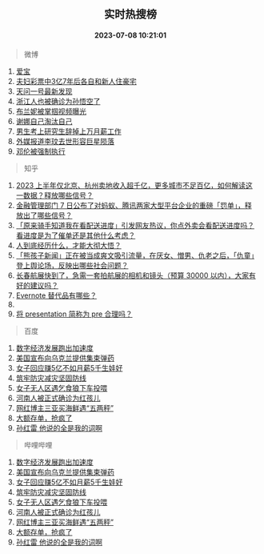 <div align="center"><h2>实时热搜榜</h2><h4>2023-07-08 10:21:01</h4></div>

> 微博  

1. [爱宝](https://s.weibo.com/weibo?q=%E7%88%B1%E5%AE%9D&t=31&band_rank=1&Refer=top)<br />
2. [夫妇彩票中3亿7年后各自和新人住豪宅](https://s.weibo.com/weibo?q=%23%E5%A4%AB%E5%A6%87%E5%BD%A9%E7%A5%A8%E4%B8%AD3%E4%BA%BF7%E5%B9%B4%E5%90%8E%E5%90%84%E8%87%AA%E5%92%8C%E6%96%B0%E4%BA%BA%E4%BD%8F%E8%B1%AA%E5%AE%85%23&t=31&band_rank=2&Refer=top)<br />
3. [天问一号最新发现](https://s.weibo.com/weibo?q=%23%E5%A4%A9%E9%97%AE%E4%B8%80%E5%8F%B7%E6%9C%80%E6%96%B0%E5%8F%91%E7%8E%B0%23&t=31&band_rank=3&Refer=top)<br />
4. [浙江人也被确诊为孙悟空了](https://s.weibo.com/weibo?q=%23%E6%B5%99%E6%B1%9F%E4%BA%BA%E4%B9%9F%E8%A2%AB%E7%A1%AE%E8%AF%8A%E4%B8%BA%E5%AD%99%E6%82%9F%E7%A9%BA%E4%BA%86%23&t=31&band_rank=4&Refer=top)<br />
5. [布兰妮被掌掴视频曝光](https://s.weibo.com/weibo?q=%23%E5%B8%83%E5%85%B0%E5%A6%AE%E8%A2%AB%E6%8E%8C%E6%8E%B4%E8%A7%86%E9%A2%91%E6%9B%9D%E5%85%89%23&t=31&band_rank=5&Refer=top)<br />
6. [谢娜自己淘汰自己](https://s.weibo.com/weibo?q=%23%E8%B0%A2%E5%A8%9C%E8%87%AA%E5%B7%B1%E6%B7%98%E6%B1%B0%E8%87%AA%E5%B7%B1%23&t=31&band_rank=6&Refer=top)<br />
7. [男生考上研究生辞掉上万月薪工作](https://s.weibo.com/weibo?q=%23%E7%94%B7%E7%94%9F%E8%80%83%E4%B8%8A%E7%A0%94%E7%A9%B6%E7%94%9F%E8%BE%9E%E6%8E%89%E4%B8%8A%E4%B8%87%E6%9C%88%E8%96%AA%E5%B7%A5%E4%BD%9C%23&t=31&band_rank=7&Refer=top)<br />
8. [外媒报道李玟去世形容巨星陨落](https://s.weibo.com/weibo?q=%23%E5%A4%96%E5%AA%92%E6%8A%A5%E9%81%93%E6%9D%8E%E7%8E%9F%E5%8E%BB%E4%B8%96%E5%BD%A2%E5%AE%B9%E5%B7%A8%E6%98%9F%E9%99%A8%E8%90%BD%23&t=31&band_rank=8&Refer=top)<br />
9. [邓伦被强制执行](https://s.weibo.com/weibo?q=%23%E9%82%93%E4%BC%A6%E8%A2%AB%E5%BC%BA%E5%88%B6%E6%89%A7%E8%A1%8C%23&t=31&band_rank=9&Refer=top)<br />

> 知乎  

1. [2023 上半年仅北京、杭州卖地收入超千亿，更多城市不足百亿，如何解读这一数据？释放哪些信号？](https://www.zhihu.com/question/610863406)<br />
2. [金融管理部门 7 日公布了对蚂蚁、腾讯两家大型平台企业的重磅「罚单」，释放出了哪些信号？](https://www.zhihu.com/question/610937364)<br />
3. [「原来骑手知道我在看配送进度」引发网友热议，你点外卖会看配送进度吗？看进度是为了催单还是其他什么考虑？](https://www.zhihu.com/question/610819713)<br />
4. [人到底经历什么，才能大彻大悟？](https://www.zhihu.com/question/600714845)<br />
5. [「熊孩子新闻」正在被当成爽文吸引流量，在厌女、憎男、仇老之后，「仇童」登上舆论场，反映出哪些社会问题？](https://www.zhihu.com/question/610906643)<br />
6. [长春航展快到了，急需一套拍航展的相机和镜头（预算 30000 以内），大家有好的建议吗？](https://www.zhihu.com/question/610104648)<br />
7. [Evernote 替代品有哪些？](https://www.zhihu.com/question/28121700)<br />
8. []()<br />
9. [将 presentation 简称为 pre 合理吗？](https://www.zhihu.com/question/605954137)<br />

> 百度  

1. [数字经济发展跑出加速度](https://www.baidu.com/s?wd=%E6%95%B0%E5%AD%97%E7%BB%8F%E6%B5%8E%E5%8F%91%E5%B1%95%E8%B7%91%E5%87%BA%E5%8A%A0%E9%80%9F%E5%BA%A6&sa=fyb_news&rsv_dl=fyb_news)<br />
2. [美国宣布向乌克兰提供集束弹药](https://www.baidu.com/s?wd=%E7%BE%8E%E5%9B%BD%E5%AE%A3%E5%B8%83%E5%90%91%E4%B9%8C%E5%85%8B%E5%85%B0%E6%8F%90%E4%BE%9B%E9%9B%86%E6%9D%9F%E5%BC%B9%E8%8D%AF&sa=fyb_news&rsv_dl=fyb_news)<br />
3. [女子回应赚5亿不如月薪5千生娃好](https://www.baidu.com/s?wd=%E5%A5%B3%E5%AD%90%E5%9B%9E%E5%BA%94%E8%B5%9A5%E4%BA%BF%E4%B8%8D%E5%A6%82%E6%9C%88%E8%96%AA5%E5%8D%83%E7%94%9F%E5%A8%83%E5%A5%BD&sa=fyb_news&rsv_dl=fyb_news)<br />
4. [筑牢防灾减灾坚固防线](https://www.baidu.com/s?wd=%E7%AD%91%E7%89%A2%E9%98%B2%E7%81%BE%E5%87%8F%E7%81%BE%E5%9D%9A%E5%9B%BA%E9%98%B2%E7%BA%BF&sa=fyb_news&rsv_dl=fyb_news)<br />
5. [女子无人区遇乞食狼下车投喂](https://www.baidu.com/s?wd=%E5%A5%B3%E5%AD%90%E6%97%A0%E4%BA%BA%E5%8C%BA%E9%81%87%E4%B9%9E%E9%A3%9F%E7%8B%BC%E4%B8%8B%E8%BD%A6%E6%8A%95%E5%96%82&sa=fyb_news&rsv_dl=fyb_news)<br />
6. [河南人被正式确诊为红孩儿](https://www.baidu.com/s?wd=%E6%B2%B3%E5%8D%97%E4%BA%BA%E8%A2%AB%E6%AD%A3%E5%BC%8F%E7%A1%AE%E8%AF%8A%E4%B8%BA%E7%BA%A2%E5%AD%A9%E5%84%BF&sa=fyb_news&rsv_dl=fyb_news)<br />
7. [网红博主三亚买海鲜遇“五两秤”](https://www.baidu.com/s?wd=%E7%BD%91%E7%BA%A2%E5%8D%9A%E4%B8%BB%E4%B8%89%E4%BA%9A%E4%B9%B0%E6%B5%B7%E9%B2%9C%E9%81%87%E2%80%9C%E4%BA%94%E4%B8%A4%E7%A7%A4%E2%80%9D&sa=fyb_news&rsv_dl=fyb_news)<br />
8. [大额存单，抢疯了](https://www.baidu.com/s?wd=%E5%A4%A7%E9%A2%9D%E5%AD%98%E5%8D%95%EF%BC%8C%E6%8A%A2%E7%96%AF%E4%BA%86&sa=fyb_news&rsv_dl=fyb_news)<br />
9. [孙红雷 他说的全是我的词啊](https://www.baidu.com/s?wd=%E5%AD%99%E7%BA%A2%E9%9B%B7+%E4%BB%96%E8%AF%B4%E7%9A%84%E5%85%A8%E6%98%AF%E6%88%91%E7%9A%84%E8%AF%8D%E5%95%8A&sa=fyb_news&rsv_dl=fyb_news)<br />

> 哔哩哔哩  

1. [数字经济发展跑出加速度](https://www.baidu.com/s?wd=%E6%95%B0%E5%AD%97%E7%BB%8F%E6%B5%8E%E5%8F%91%E5%B1%95%E8%B7%91%E5%87%BA%E5%8A%A0%E9%80%9F%E5%BA%A6&sa=fyb_news&rsv_dl=fyb_news)<br />
2. [美国宣布向乌克兰提供集束弹药](https://www.baidu.com/s?wd=%E7%BE%8E%E5%9B%BD%E5%AE%A3%E5%B8%83%E5%90%91%E4%B9%8C%E5%85%8B%E5%85%B0%E6%8F%90%E4%BE%9B%E9%9B%86%E6%9D%9F%E5%BC%B9%E8%8D%AF&sa=fyb_news&rsv_dl=fyb_news)<br />
3. [女子回应赚5亿不如月薪5千生娃好](https://www.baidu.com/s?wd=%E5%A5%B3%E5%AD%90%E5%9B%9E%E5%BA%94%E8%B5%9A5%E4%BA%BF%E4%B8%8D%E5%A6%82%E6%9C%88%E8%96%AA5%E5%8D%83%E7%94%9F%E5%A8%83%E5%A5%BD&sa=fyb_news&rsv_dl=fyb_news)<br />
4. [筑牢防灾减灾坚固防线](https://www.baidu.com/s?wd=%E7%AD%91%E7%89%A2%E9%98%B2%E7%81%BE%E5%87%8F%E7%81%BE%E5%9D%9A%E5%9B%BA%E9%98%B2%E7%BA%BF&sa=fyb_news&rsv_dl=fyb_news)<br />
5. [女子无人区遇乞食狼下车投喂](https://www.baidu.com/s?wd=%E5%A5%B3%E5%AD%90%E6%97%A0%E4%BA%BA%E5%8C%BA%E9%81%87%E4%B9%9E%E9%A3%9F%E7%8B%BC%E4%B8%8B%E8%BD%A6%E6%8A%95%E5%96%82&sa=fyb_news&rsv_dl=fyb_news)<br />
6. [河南人被正式确诊为红孩儿](https://www.baidu.com/s?wd=%E6%B2%B3%E5%8D%97%E4%BA%BA%E8%A2%AB%E6%AD%A3%E5%BC%8F%E7%A1%AE%E8%AF%8A%E4%B8%BA%E7%BA%A2%E5%AD%A9%E5%84%BF&sa=fyb_news&rsv_dl=fyb_news)<br />
7. [网红博主三亚买海鲜遇“五两秤”](https://www.baidu.com/s?wd=%E7%BD%91%E7%BA%A2%E5%8D%9A%E4%B8%BB%E4%B8%89%E4%BA%9A%E4%B9%B0%E6%B5%B7%E9%B2%9C%E9%81%87%E2%80%9C%E4%BA%94%E4%B8%A4%E7%A7%A4%E2%80%9D&sa=fyb_news&rsv_dl=fyb_news)<br />
8. [大额存单，抢疯了](https://www.baidu.com/s?wd=%E5%A4%A7%E9%A2%9D%E5%AD%98%E5%8D%95%EF%BC%8C%E6%8A%A2%E7%96%AF%E4%BA%86&sa=fyb_news&rsv_dl=fyb_news)<br />
9. [孙红雷 他说的全是我的词啊](https://www.baidu.com/s?wd=%E5%AD%99%E7%BA%A2%E9%9B%B7+%E4%BB%96%E8%AF%B4%E7%9A%84%E5%85%A8%E6%98%AF%E6%88%91%E7%9A%84%E8%AF%8D%E5%95%8A&sa=fyb_news&rsv_dl=fyb_news)<br />
